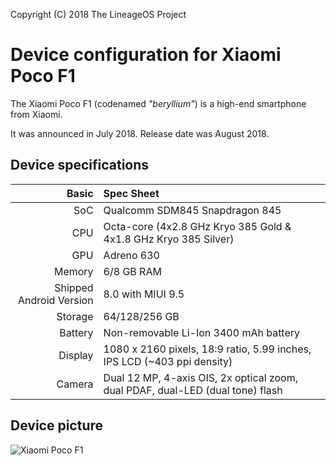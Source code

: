 Copyright (C) 2018 The LineageOS Project

Device configuration for Xiaomi Poco F1
=========================================

The Xiaomi Poco F1 (codenamed _"beryllium"_) is a high-end smartphone from Xiaomi.

It was announced in July 2018. Release date was August 2018.

## Device specifications

Basic   | Spec Sheet
-------:|:-------------------------
SoC     | Qualcomm SDM845 Snapdragon 845
CPU     | Octa-core (4x2.8 GHz Kryo 385 Gold & 4x1.8 GHz Kryo 385 Silver)
GPU     | Adreno 630
Memory  | 6/8 GB RAM
Shipped Android Version | 8.0 with MIUI 9.5
Storage | 64/128/256 GB
Battery | Non-removable Li-Ion 3400 mAh battery
Display | 1080 x 2160 pixels, 18:9 ratio, 5.99 inches, IPS LCD (~403 ppi density)
Camera  | Dual 12 MP, 4-axis OIS, 2x optical zoom, dual PDAF, dual-LED (dual tone) flash

## Device picture

![Xiaomi Poco F1](http://blog.mi.com/en/wp-content/uploads/2018/08/POCOPHONE-F1_17-1024x576.png "Poco F1 in Rosso Red")
